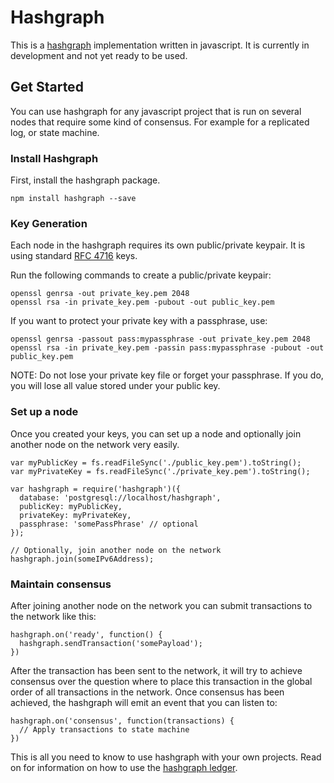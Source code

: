 # Hashgraph

This is a [hashgraph](https://en.wikipedia.org/wiki/Hashgraph) implementation written in javascript. It is currently in development and not yet ready to be used.

## Get Started

You can use hashgraph for any javascript project that is run on several nodes that require some kind of consensus. For example for a replicated log, or state machine.

### Install Hashgraph

First, install the hashgraph package.

    npm install hashgraph --save
    
### Key Generation

Each node in the hashgraph requires its own public/private keypair. It is using standard [RFC 4716](https://tools.ietf.org/html/rfc4716#section-3.4) keys.

Run the following commands to create a public/private keypair:

    openssl genrsa -out private_key.pem 2048
    openssl rsa -in private_key.pem -pubout -out public_key.pem
    
If you want to protect your private key with a passphrase, use:

    openssl genrsa -passout pass:mypassphrase -out private_key.pem 2048
    openssl rsa -in private_key.pem -passin pass:mypassphrase -pubout -out public_key.pem
    
NOTE: Do not lose your private key file or forget your passphrase. If you do, you will lose all value stored under your public key.

### Set up a node

Once you created your keys, you can set up a node and optionally join another node on the network very easily. 

    var myPublicKey = fs.readFileSync('./public_key.pem').toString();
    var myPrivateKey = fs.readFileSync('./private_key.pem').toString();
    
    var hashgraph = require('hashgraph')({
      database: 'postgresql://localhost/hashgraph',
      publicKey: myPublicKey,
      privateKey: myPrivateKey,
      passphrase: 'somePassPhrase' // optional
    });
    
    // Optionally, join another node on the network
    hashgraph.join(someIPv6Address);

### Maintain consensus

After joining another node on the network you can submit transactions to the network like this:

    hashgraph.on('ready', function() {
      hashgraph.sendTransaction('somePayload');
    })
    
After the transaction has been sent to the network, it will try to achieve consensus over the question where to place this transaction in the global order of all transactions in the network. Once consensus has been achieved, the hashgraph will emit an event that you can listen to:

    hashgraph.on('consensus', function(transactions) {
      // Apply transactions to state machine
    })

This is all you need to know to use hashgraph with your own projects. Read on for information on how to use the [hashgraph ledger](http://github.com/buhrmi/hashgraph-ledger).
